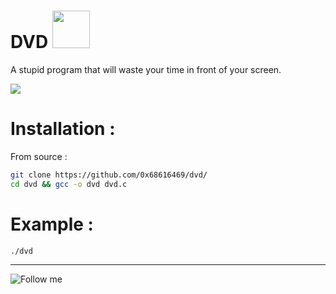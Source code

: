 # DVD  <img width="60px" src="https://media.giphy.com/media/WUlplcMpOCEmTGBtBW/giphy.gif">

A stupid program that will waste your time in front of your screen.

<img src="https://media.giphy.com/media/CciJBL21jIA4ECK88H/giphy.gif">

# Installation :

From source :

```bash
git clone https://github.com/0x68616469/dvd/
cd dvd && gcc -o dvd dvd.c
```

# Example :

```bash
./dvd
```

<hr>

![Follow me](https://img.shields.io/badge/-Follow%20Me-222222?logo=twitter&logoColor=black&color=272838&labelColor=C09891&style=for-the-badge&logoWidth=30&link=https://twitter.com/0x68616469)
